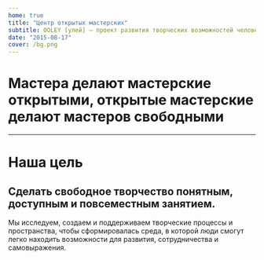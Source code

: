 ```yaml
---
home: true
title: "Центр открытых мастерских"
subtitle: OOLEY [улей] – проект развития творческих возможностей человека и общества
date: "2015-08-17"
cover: /bg.png
---
```


# Мастера делают мастерские открытыми, открытые мастерские делают мастеров свободными

---

# Наша цель

## Сделать свободное творчество понятным, доступным и повсеместным занятием.

Мы исследуем, создаем и поддерживаем творческие процессы и пространства, чтобы сформировалась среда, в которой люди смогут легко находить возможности для развития, сотрудничества и самовыражения.
